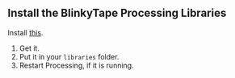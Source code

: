 ## Install the BlinkyTape Processing Libraries

Install [this](https://github.com/BlinkyTape/BlinkyTape_Processing).

1. Get it.
2. Put it in your `libraries` folder.
3. Restart Processing, if it is running.
